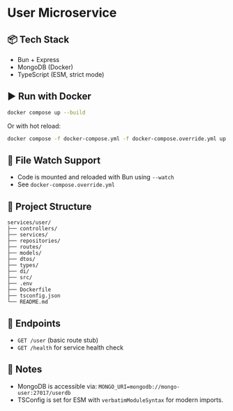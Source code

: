 # User Microservice

## 📦 Tech Stack
- Bun + Express
- MongoDB (Docker)
- TypeScript (ESM, strict mode)

## ▶️ Run with Docker

```bash
docker compose up --build
```

Or with hot reload:

```bash
docker compose -f docker-compose.yml -f docker-compose.override.yml up
```

## 🔁 File Watch Support
- Code is mounted and reloaded with Bun using `--watch`
- See `docker-compose.override.yml`

## 📂 Project Structure

```
services/user/
├── controllers/
├── services/
├── repositories/
├── routes/
├── models/
├── dtos/
├── types/
├── di/
├── src/
├── .env
├── Dockerfile
├── tsconfig.json
└── README.md
```

## 📮 Endpoints
- `GET /user` (basic route stub)
- `GET /health` for service health check

## 🧠 Notes
- MongoDB is accessible via: `MONGO_URI=mongodb://mongo-user:27017/userdb`
- TSConfig is set for ESM with `verbatimModuleSyntax` for modern imports.